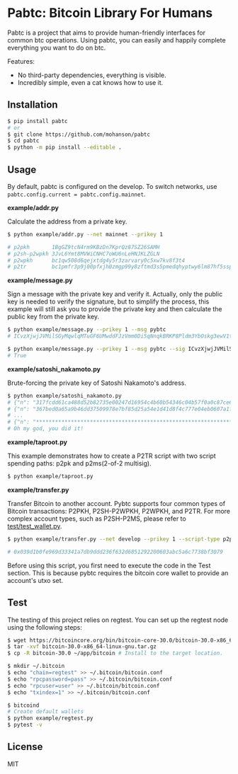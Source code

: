 # Pabtc: Bitcoin Library For Humans

Pabtc is a project that aims to provide human-friendly interfaces for common btc operations. Using pabtc, you can easily and happily complete everything you want to do on btc.

Features:

- No third-party dependencies, everything is visible.
- Incredibly simple, even a cat knows how to use it.

## Installation

```sh
$ pip install pabtc
# or
$ git clone https://github.com/mohanson/pabtc
$ cd pabtc
$ python -m pip install --editable .
```

## Usage

By default, pabtc is configured on the develop. To switch networks, use `pabtc.config.current = pabtc.config.mainnet`.

**example/addr.py**

Calculate the address from a private key.

```sh
$ python example/addr.py --net mainnet --prikey 1

# p2pkh       1BgGZ9tcN4rm9KBzDn7KprQz87SZ26SAMH
# p2sh-p2wpkh 3JvL6Ymt8MVWiCNHC7oWU6nLeHNJKLZGLN
# p2wpkh      bc1qw508d6qejxtdg4y5r3zarvary0c5xw7kv8f3t4
# p2tr        bc1pmfr3p9j00pfxjh0zmgp99y8zftmd3s5pmedqhyptwy6lm87hf5sspknck9
```

**example/message.py**

Sign a message with the private key and verify it. Actually, only the public key is needed to verify the signature, but to simplify the process, this example will still ask you to provide the private key and then calculate the public key from the private key.

```sh
$ python example/message.py --prikey 1 --msg pybtc
# ICvzXjwjJVMilSGyMqwlqMTuGF6UMwddFJzVmm0Di5qNnqkBRKP8Pldm3YbOskg3ewV1tszVLy8gVX1u+qFrx6o=

$ python example/message.py --prikey 1 --msg pybtc --sig ICvzXjwjJVMilSGyMqwlqMTuGF6UMwddFJzVmm0Di5qNnqkBRKP8Pldm3YbOskg3ewV1tszVLy8gVX1u+qFrx6o=
# True
```

**example/satoshi_nakamoto.py**

Brute-forcing the private key of Satoshi Nakamoto's address.

```sh
$ python example/satoshi_nakamoto.py
# {"n": "317fcdd61ca488d52b82735e00247d16954c4b60b54346c04b57f0a0c87ce613"} 17LMG7Cy8SrYTVoVuDHh3bgBD5pt8vh6kn
# {"n": "367bed0a65a9b46dd37509978e7bf85d25a54e1d41d8f4c777e04eb0607a1f46"} 1GJLb6iM3q1DuimVPm4GiAa5QJwU8zv3h9
# ...
# {"n": "****************************************************************"} 1A1zP1eP5QGefi2DMPTfTL5SLmv7DivfNa
# Oh my god, you did it!
```

**example/taproot.py**

This example demonstrates how to create a P2TR script with two script spending paths: p2pk and p2ms(2-of-2 multisig).

```sh
$ python example/taproot.py
```

**example/transfer.py**

Transfer Bitcoin to another account. Pybtc supports four common types of Bitcoin transactions: P2PKH, P2SH-P2WPKH, P2WPKH, and P2TR. For more complex account types, such as P2SH-P2MS, please refer to [test/test_wallet.py](test/test_wallet.py).

```sh
$ python example/transfer.py --net develop --prikey 1 --script-type p2pkh --to mg8Jz5776UdyiYcBb9Z873NTozEiADRW5H --value 0.1

# 0x039d1b0fe969d33341a7db9ddd236f632d6851292200603abc5a6c7738bf3079
```

Before using this script, you first need to execute the code in the Test section. This is because pybtc requires the bitcoin core wallet to provide an account's utxo set.

## Test

The testing of this project relies on regtest. You can set up the regtest node using the following steps:

```sh
$ wget https://bitcoincore.org/bin/bitcoin-core-30.0/bitcoin-30.0-x86_64-linux-gnu.tar.gz
$ tar -xvf bitcoin-30.0-x86_64-linux-gnu.tar.gz
$ cp -R bitcoin-30.0 ~/app/bitcoin # Install to the target location.

$ mkdir ~/.bitcoin
$ echo "chain=regtest" >> ~/.bitcoin/bitcoin.conf
$ echo "rpcpassword=pass" >> ~/.bitcoin/bitcoin.conf
$ echo "rpcuser=user" >> ~/.bitcoin/bitcoin.conf
$ echo "txindex=1" >> ~/.bitcoin/bitcoin.conf

$ bitcoind
# Create default wallets
$ python example/regtest.py
$ pytest -v
```

## License

MIT
